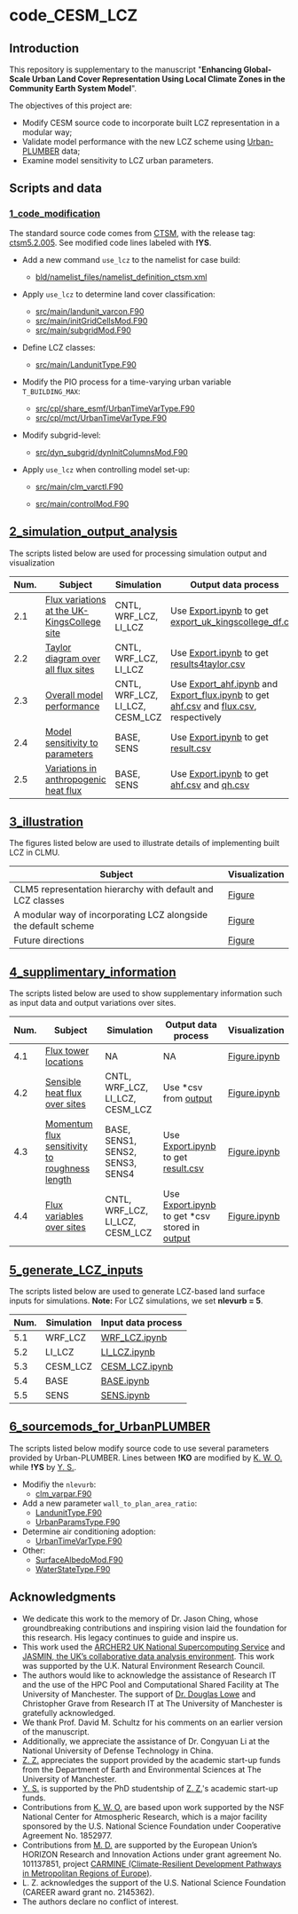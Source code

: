 # code_CESM_LCZ

## Introduction

This repository is supplementary to the manuscript "**Enhancing Global-Scale Urban Land Cover Representation Using Local Climate Zones in the Community Earth System Model**".

The objectives of this project are:

- Modify CESM source code to incorporate built LCZ representation in a modular way;
- Validate model performance with the new LCZ scheme using [Urban-PLUMBER](https://urban-plumber.github.io/) data;
- Examine model sensitivity to LCZ urban parameters.



## Scripts and data

### [1_code_modification](./1_code_modification)

The standard source code comes from [CTSM](https://github.com/ESCOMP/CTSM), with the release tag: [ctsm5.2.005](https://github.com/ESCOMP/CTSM/tree/ctsm5.2.005). See modified code lines labeled with **!YS**.

- Add a new command `use_lcz` to the namelist for case build:
  - [‎bld/namelist_files/namelist_definition_ctsm.xml](./1_code_modification/bld/namelist_files/namelist_definition_ctsm.xml)

- Apply `use_lcz` to determine land cover classification:
  - [src/main/landunit_varcon.F90](./1_code_modification/src/main/landunit_varcon.F90)
  - [src/main/initGridCellsMod.F90](./1_code_modification/src/main/initGridCellsMod.F90)
  - [src/main/subgridMod.F90](./1_code_modification/src/main/subgridMod.F90)
- Define LCZ classes:
  - [src/main/LandunitType.F90](./1_code_modification/src/main/LandunitType.F90)
- Modify the PIO process for a time-varying urban variable `T_BUILDING_MAX`:
  - [src/cpl/share_esmf/UrbanTimeVarType.F90](./1_code_modification/src/cpl/share_esmf/UrbanTimeVarType.F90)
  - [src/cpl/mct/UrbanTimeVarType.F90](./1_code_modification/src/cpl/mct/UrbanTimeVarType.F90)

- Modify subgrid-level:

  - [src/dyn_subgrid/dynInitColumnsMod.F90](./1_code_modification/src/dyn_subgrid/dynInitColumnsMod.F90)

- Apply `use_lcz` when controlling model set-up:

  - [src/main/clm_varctl.F90](./1_code_modification/src/main/clm_varctl.F90)

  - [src/main/controlMod.F90](./1_code_modification/src/main/controlMod.F90)

## [2_simulation_output_analysis](./2_simulation_output_analysis)

The scripts listed below are used for processing simulation output and visualization

| Num. | Subject                                                      | Simulation                      | Output data process                                          | Visualization                                                |
| ---- | ------------------------------------------------------------ | ------------------------------- | ------------------------------------------------------------ | ------------------------------------------------------------ |
| 2.1  | [Flux variations at the UK-KingsCollege site](./2_simulation_output_analysis/2.1_KingsCollege_site) | CNTL, WRF_LCZ, LI_LCZ           | Use [Export.ipynb](./2_simulation_output_analysis/2.1_KingsCollege_site/Export.ipynb) to get [export_uk_kingscollege_df.csv](2_simulation_output_analysis/2.1_KingsCollege_site/export_uk_kingscollege_df.csv) | [Figure.ipynb](./2_simulation_output_analysis/2.1_KingsCollege_site/Figure.ipynb) |
| 2.2  | [Taylor diagram over all flux sites](./2_simulation_output_analysis/2.2_Taylor_diagram_over_site) | CNTL, WRF_LCZ, LI_LCZ           | Use [Export.ipynb](./2_simulation_output_analysis/2.2_Taylor_diagram_over_site/Export.ipynb) to get [results4taylor.csv](./2_simulation_output_analysis/2.2_Taylor_diagram_over_site/results4taylor.csv) | [Figure.ipynb](././2_simulation_output_analysis/2.2_Taylor_diagram_over_site/Figure.ipynb) |
| 2.3  | [Overall model performance](./2_simulation_output_analysis/2.3_overall_model_performance) | CNTL, WRF_LCZ, LI_LCZ, CESM_LCZ | Use [Export_ahf.ipynb](./2_simulation_output_analysis/2.3_overall_model_performance/Export_ahf.ipynb) and [Export_flux.ipynb](./2_simulation_output_analysis/2.3_overall_model_performance/Export_flux.ipynb) to get [ahf.csv](././2_simulation_output_analysis/2.3_overall_model_performance/data_for_figure/ahf.csv) and [flux.csv](././2_simulation_output_analysis/2.3_overall_model_performance/data_for_figure/flux.csv), respectively | [Figure.ipynb](./2_simulation_output_analysis/2.3_overall_model_performance/Figure.ipynb) |
| 2.4  | [Model sensitivity to parameters](./2_simulation_output_analysis/2.4_model_sensitivity_to_parameters) | BASE, SENS                      | Use [Export.ipynb](./2_simulation_output_analysis/2.4_model_sensitivity_to_parameters/Export.ipynb) to get [result.csv](./2_simulation_output_analysis/2.4_model_sensitivity_to_parameters/result.csv) | [Figure.ipynb](./2_simulation_output_analysis/2.4_model_sensitivity_to_parameters/Figure.ipynb) |
| 2.5  | [Variations in anthropogenic heat flux](./2_simulation_output_analysis/2.5_variations_in_ahf) | BASE, SENS                      | Use [Export.ipynb](./2_simulation_output_analysis/2.5_variations_in_ahf/Export.ipynb) to get [ahf.csv](./2_simulation_output_analysis/2.5_variations_in_ahf/ahf.csv) and [qh.csv](./2_simulation_output_analysis/2.5_variations_in_ahf/qh.csv) | [Figure.ipynb](./2_simulation_output_analysis/2.5_variations_in_ahf/Figure.ipynb) |

## [3_illustration](./3_illustration)

The figures listed below are used to illustrate details of implementing built LCZ in CLMU.

| Subject                                                      | Visualization                                   |
| ------------------------------------------------------------ | ----------------------------------------------- |
| CLM5 representation hierarchy with default and LCZ classes   | [Figure](./3_illustration/clm5.pdf)             |
| A modular way of incorporating LCZ alongside the default scheme | [Figure](./3_illustration/use_lcz.pdf)          |
| Future directions                                            | [Figure](./3_illustration/future_direction.pdf) |

## [4_supplimentary_information](./4_supplimentary_information)

The scripts listed below are used to show supplementary information such as input data and output variations over sites.

| Num. | Subject                                                      | Simulation                       | Output data process                                          | Visualization                                                |
| ---- | ------------------------------------------------------------ | -------------------------------- | ------------------------------------------------------------ | ------------------------------------------------------------ |
| 4.1  | [Flux tower locations](./4_supplimentary_information/4.1_flux_tower_locations) | NA                               | NA                                                           | [Figure.ipynb](./4_supplimentary_information/4.1_flux_tower_locations/Figure.ipynb) |
| 4.2  | [Sensible heat flux over sites](./4_supplimentary_information/4.2_sensible_heat_flux) | CNTL, WRF_LCZ, LI_LCZ, CESM_LCZ  | Use *csv from [output](./4_supplimentary_information/4.2_flux_varaibles_over_sites/output) | [Figure.ipynb](./4_supplimentary_information/4.2_sensible_heat_flux/Figure.ipynb) |
| 4.3  | [Momentum flux sensitivity to roughness length](./4_supplimentary_information/4.3_momemtum_flux_sensitivity) | BASE, SENS1, SENS2, SENS3, SENS4 | Use [Export.ipynb](./4_supplimentary_information/4.3_momemtum_flux_sensitivity/Export.ipynb) to get [result.csv](./4_supplimentary_information/4.3_momemtum_flux_sensitivity/result.csv) | [Figure.ipynb](./4_supplimentary_information/4.3_momemtum_flux_sensitivity/Figure.ipynb) |
| 4.4  | [Flux variables over sites](./4_supplimentary_information/4.4_flux_varaibles_over_sites) | CNTL, WRF_LCZ, LI_LCZ, CESM_LCZ  | Use [Export.ipynb](./4_supplimentary_information/4.4_flux_varaibles_over_sites/Export.ipynb) to get *csv stored in [output](./4_supplimentary_information/4.4_flux_varaibles_over_sites/output/) | [Figure.ipynb](./4_supplimentary_information/4.4_flux_varaibles_over_sites/Figure.ipynb) |

## [5_generate_LCZ_inputs](./5_generate_LCZ_inputs)

The scripts listed below are used to generate LCZ-based land surface inputs for simulations. **Note:** For LCZ simulations, we set **nlevurb = 5**. 

| Num. | Simulation | Input data process                                           |
| ---- | ---------- | ------------------------------------------------------------ |
| 5.1  | WRF_LCZ    | [WRF_LCZ.ipynb](./5_generate_LCZ_inputs/5.1_WRF_LCZ/WRF_LCZ.ipynb) |
| 5.2  | LI_LCZ     | [LI_LCZ.ipynb](./5_generate_LCZ_inputs/5.2_LI_LCZ/LI_LCZ.ipynb) |
| 5.3  | CESM_LCZ   | [CESM_LCZ.ipynb](./5_generate_LCZ_inputs/5.3_CESM_LCZ/CESM_LCZ.ipynb) |
| 5.4  | BASE       | [BASE.ipynb](./5_generate_LCZ_inputs/5.4_BASE/BASE.ipynb)    |
| 5.5  | SENS       | [SENS.ipynb](./5_generate_LCZ_inputs/5.5_SENS/SENS.ipynb)    |

## [6_sourcemods_for_UrbanPLUMBER](./6_sourcemods_for_UrbanPLUMBER)

The scripts listed below modify source code to use several parameters provided by Urban-PLUMBER. Lines between **!KO** are modified by [K. W. O.](https://staff.ucar.edu/users/oleson) while **!YS** by [Y. S.](https://github.com/YuanSun-UoM).

- Modifiy the `nlevurb`:
  - [clm_varpar.F90](./6_sourcemods_for_UrbanPLUMBER/SourceMods/src.clm/clm_varpar.F90)
- Add a new parameter `wall_to_plan_area_ratio`:
  - [LandunitType.F90](./6_sourcemods_for_UrbanPLUMBER/SourceMods/src.clm/LandunitType.F90)
  - [UrbanParamsType.F90](./6_sourcemods_for_UrbanPLUMBER/SourceMods/src.clm/UrbanParamsType.F90)
- Determine air conditioning adoption:
  - [UrbanTimeVarType.F90](./6_sourcemods_for_UrbanPLUMBER/SourceMods/src.clm/UrbanTimeVarType.F90)
- Other:
  - [SurfaceAlbedoMod.F90](./6_sourcemods_for_UrbanPLUMBER/SourceMods/src.clm/SurfaceAlbedoMod.F90)
  - [WaterStateType.F90](./6_sourcemods_for_UrbanPLUMBER/SourceMods/src.clm/WaterStateType.F90) 

## Acknowledgments

- We dedicate this work to the memory of Dr. Jason Ching, whose groundbreaking contributions and inspiring vision laid the foundation for this research. His legacy continues to guide and inspire us. 
- This work used the [ARCHER2 UK National Supercomputing Service](https://www.archer2.ac.uk) and [JASMIN, the UK’s collaborative data analysis environment](https://www.jasmin.ac.uk/). This work was supported by the U.K. Natural Environment Research Council.
- The authors would like to acknowledge the assistance of Research IT and the use of the HPC Pool and Computational Shared Facility at The University of Manchester. The support of [Dr. Douglas Lowe](https://github.com/douglowe) and Christopher Grave from Research IT at The University of Manchester is gratefully acknowledged. 
- We thank Prof. David M. Schultz for his comments on an earlier version of the manuscript.
- Additionally, we appreciate the assistance of Dr. Congyuan Li at the National University of Defense Technology in China.
- [Z. Z.](https://github.com/zhonghua-zheng) appreciates the support provided by the academic start-up funds from the Department of Earth and Environmental Sciences at The University of Manchester.
- [Y. S.](https://github.com/YuanSun-UoM) is supported by the PhD studentship of [Z. Z.](https://github.com/zhonghua-zheng)'s academic start-up funds.
- Contributions from [K. W. O.](https://staff.ucar.edu/users/oleson) are based upon work supported by the NSF National Center for Atmospheric Research, which is a major facility sponsored by the U.S. National Science Foundation under Cooperative Agreement No. 1852977.
- Contributions from [M. D.](https://github.com/matthiasdemuzere) are supported by the European Union’s HORIZON Research and Innovation Actions under grant agreement No. 101137851, project [CARMINE (Climate-Resilient Development Pathways in Metropolitan Regions of Europe)](https://www.carmine-project.eu/).
- L. Z. acknowledges the support of the U.S. National Science Foundation (CAREER award grant no. 2145362).
- The authors declare no conflict of interest.